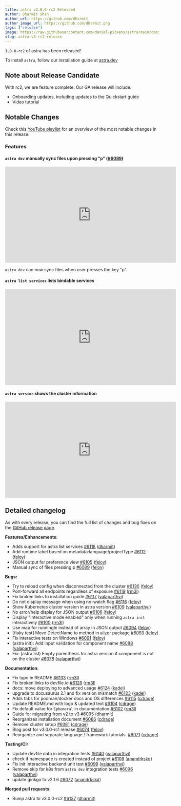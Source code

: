 ```yaml
---
title: astra v3.0.0-rc2 Released
author: Dharmit Shah
author_url: https://github.com/dharmit
author_image_url: https://github.com/dharmit.png
tags: ["release"]
image: https://raw.githubusercontent.com/daniel-pickens/astra/main/docs/website/static/img/logo.png
slug: astra-v3-rc2-release
---
```

`3.0.0-rc2` of astra has been released!

<!--truncate-->

To install `astra`, follow our installation guide at [astra.dev](/docs/overview/installation)

## Note about Release Candidate

With rc2, we are feature complete. Our GA release will include:
- Onboarding updates, including updates to the Quickstart guide
- Video tutorial

## Notable Changes

Check this [YouTube playlist](https://www.youtube.com/watch?v=PgDsXlvb5MQ&list=PLGMB2PY4SNOqz4sAwtNOpEvb_ZYkiUfAz) 
for an overview of the most notable changes in this release.

### Features

#### `astra dev` manually sync files upon pressing "p" ([#6089](https://github\.com/danielpickens/astra/pull/6089))

<iframe width="560" height="315" src="https://www.youtube.com/embed/uTV8dlflZHs" title="YouTube video player" frameborder="0" allow="accelerometer; autoplay; clipboard-write; encrypted-media; gyroscope; picture-in-picture" allowfullscreen></iframe>

`astra dev` can now sync files when user presses the key "p".

#### `astra list services` lists bindable services

<iframe width="560" height="315" src="https://www.youtube.com/embed/PgDsXlvb5MQ" title="YouTube video player" frameborder="0" allow="accelerometer; autoplay; clipboard-write; encrypted-media; gyroscope; picture-in-picture" allowfullscreen></iframe>

#### `astra version` shows the cluster information

<iframe width="560" height="315" src="https://www.youtube.com/embed/MQSQ7qczsVg" title="YouTube video player" frameborder="0" allow="accelerometer; autoplay; clipboard-write; encrypted-media; gyroscope; picture-in-picture" allowfullscreen></iframe>

## Detailed changelog

As with every release, you can find the full list of changes and bug fixes on the [GitHub release page](https://github\.com/danielpickens/astra/releases/tag/v3.0.0-rc2).

**Features/Enhancements:**

- Adds support for astra list services [\#6118](https://github\.com/danielpickens/astra/pull/6118) ([dharmit](https://github.com/dharmit))
- Add runtime label based on metadata:language/projectType [\#6112](https://github\.com/danielpickens/astra/pull/6112) ([feloy](https://github.com/feloy))
- JSON output for preference view [\#6105](https://github\.com/danielpickens/astra/pull/6105) ([feloy](https://github.com/feloy))
- Manual sync of files pressing p [\#6089](https://github\.com/danielpickens/astra/pull/6089) ([feloy](https://github.com/feloy))

**Bugs:**

- Try to reload config when disconnected from the cluster [\#6130](https://github\.com/danielpickens/astra/pull/6130) ([feloy](https://github.com/feloy))
- Port-forward all endpoints regardless of exposure [\#6119](https://github\.com/danielpickens/astra/pull/6119) ([rm3l](https://github.com/rm3l))
- Fix broken links to installation guide [\#6117](https://github\.com/danielpickens/astra/pull/6117) ([valaparthvi](https://github.com/valaparthvi))
- Do not display message when using no-watch flag [\#6116](https://github\.com/danielpickens/astra/pull/6116) ([feloy](https://github.com/feloy))
- Show Kubernetes cluster version in astra version [\#6109](https://github\.com/danielpickens/astra/pull/6109) ([valaparthvi](https://github.com/valaparthvi))
- No error/help display for JSON output [\#6106](https://github\.com/danielpickens/astra/pull/6106) ([feloy](https://github.com/feloy))
- Display "Interactive mode enabled" only when running `astra init` interactively [\#6100](https://github\.com/danielpickens/astra/pull/6100) ([rm3l](https://github.com/rm3l))
- Use map for runningIn instead of array in JSON output [\#6094](https://github\.com/danielpickens/astra/pull/6094) ([feloy](https://github.com/feloy))
- \[flaky test\] Move DetectName to method in alizer package [\#6093](https://github\.com/danielpickens/astra/pull/6093) ([feloy](https://github.com/feloy))
- Fix interactive tests on Windows [\#6091](https://github\.com/danielpickens/astra/pull/6091) ([feloy](https://github.com/feloy))
- \(astra init\): Add input validation for component name [\#6088](https://github\.com/danielpickens/astra/pull/6088) ([valaparthvi](https://github.com/valaparthvi))
- Fix: \(astra list\) Empty parenthesis for astra version if component is not on the cluster [\#6078](https://github\.com/danielpickens/astra/pull/6078) ([valaparthvi](https://github.com/valaparthvi))

**Documentation:**

- Fix typo in README [\#6133](https://github\.com/danielpickens/astra/pull/6133) ([rm3l](https://github.com/rm3l))
- Fix broken links to devfile.io [\#6128](https://github\.com/danielpickens/astra/pull/6128) ([rm3l](https://github.com/rm3l))
- docs: move deploying to advanced usage [\#6124](https://github\.com/danielpickens/astra/pull/6124) ([kadel](https://github.com/kadel))
- upgrade to docusaurus 2.1 and fix version mismatch [\#6123](https://github\.com/danielpickens/astra/pull/6123) ([kadel](https://github.com/kadel))
- Adds tabs for podman/docker docs and OS differences [\#6115](https://github\.com/danielpickens/astra/pull/6115) ([cdrage](https://github.com/cdrage))
- Update README.md with logo & updated text [\#6104](https://github\.com/danielpickens/astra/pull/6104) ([cdrage](https://github.com/cdrage))
- Fix default value for `Ephemeral` in documentation [\#6102](https://github\.com/danielpickens/astra/pull/6102) ([rm3l](https://github.com/rm3l))
- Guide for migrating from v2 to v3 [\#6095](https://github\.com/danielpickens/astra/pull/6095) ([dharmit](https://github.com/dharmit))
- Reorganizes installation document [\#6086](https://github\.com/danielpickens/astra/pull/6086) ([cdrage](https://github.com/cdrage))
- Remove cluster setup [\#6081](https://github\.com/danielpickens/astra/pull/6081) ([cdrage](https://github.com/cdrage))
- Blog post for v3.0.0-rc1 release [\#6074](https://github\.com/danielpickens/astra/pull/6074) ([feloy](https://github.com/feloy))
- Reorganize and separate language / framework tutorials. [\#6071](https://github\.com/danielpickens/astra/pull/6071) ([cdrage](https://github.com/cdrage))

**Testing/CI:**

- Update devfile data in integration tests [\#6140](https://github\.com/danielpickens/astra/pull/6140) ([valaparthvi](https://github.com/valaparthvi))
- check if namespace is created instead of project [\#6108](https://github\.com/danielpickens/astra/pull/6108) ([anandrkskd](https://github.com/anandrkskd))
- Fix init interactive backend unit test [\#6099](https://github\.com/danielpickens/astra/pull/6099) ([valaparthvi](https://github.com/valaparthvi))
- Remove skip for k8s from `astra dev` integration tests [\#6096](https://github\.com/danielpickens/astra/pull/6096) ([valaparthvi](https://github.com/valaparthvi))
- update ginkgo to v2.1.6 [\#6072](https://github\.com/danielpickens/astra/pull/6072) ([anandrkskd](https://github.com/anandrkskd))

**Merged pull requests:**

- Bump astra to v3.0.0-rc2 [\#6137](https://github\.com/danielpickens/astra/pull/6137) ([dharmit](https://github.com/dharmit))

